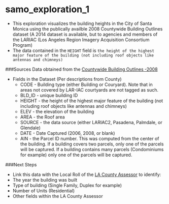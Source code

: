 # samo_exploration_1

* This exploration visualizes the building heights in the City of Santa Monica using the publically availble 2008 Countywide Building Outlines dataset (A 2014 dataset is available, but to agencies and members of the LARIAC (Los Angeles Region Imagery Acquisition Consortium Program)
* The data contained in the `HEIGHT` field is `the height of the highest major feature of the building (not including roof objects like antennas and chimneys)`

###Sources
Data obtained from the [Countywide Building Outlines -2008](http://egis3.lacounty.gov/dataportal/2011/04/28/countywide-building-outlines/)

* Fields in the Dataset (Per descriptions from County)
  * CODE - Building type (either Building or Couryard).  Note that in areas not covered by LAR-IAC courtyards are not tagged as such.
  * BLD_ID - unique building ID
  * HEIGHT - the height of the highest major feature of the building (not including roof objects like antennas and chimneys)
  * ELEV - the elevation of the building
  * AREA - the Roof area
  * SOURCE - the data source (either LARIAC2, Pasadena, Palmdale, or Glendale)
  * DATE - Date Captured (2006, 2008, or blank)
  * AIN - the Parcel ID number.  This was computed from the center of the building.  If a building covers two parcels, only one of the parcels will be captured.  If a building contains many parcels (Condominiums for example) only one of the parcels will be captured.

###Next Steps
* Link this data with the Local Roll of the [LA County Assessor](https://data.lacounty.gov/Parcel-/Assessor-Parcels-Data-2006-thru-2016/9trm-uz8i) to identify:
 * The year the building was built
 * Type of building (Single Family, Duplex for example)
 * Number of Units (Residential)
 * Other fields within the LA County Assessor
